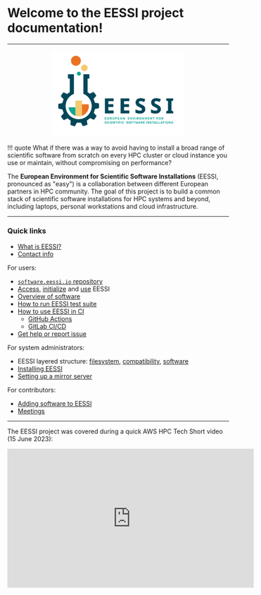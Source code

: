 # Welcome to the EESSI project documentation!

---

<p align="center">
  <img width="60%" src="img/logos/EESSI_logo_horizontal.jpg" alt="EESSI logo">
</p>

!!! quote
    What if there was a way to avoid having to install a broad range of scientific software from scratch on every HPC cluster or cloud instance you use or maintain, without compromising on performance?

The **European Environment for Scientific Software Installations** (EESSI, pronounced as "easy") is a collaboration between different European partners in HPC community. The goal of this project is to build a common stack of scientific software installations for HPC systems and beyond, including laptops,
personal workstations and cloud infrastructure.


---


### Quick links

* [What is EESSI?](overview.md)
* [Contact info](contact.md)

For users:

* [`software.eessi.io` repository](repositories/software.eessi.io.md)
* [Access](getting_access/is_eessi_accessible.md), [initialize](using_eessi/setting_up_environment.md) and [use](using_eessi/basic_commands.md) EESSI
* [Overview of software](available_software/overview.md)
* [How to run EESSI test suite](test-suite/index.md)
* [How to use EESSI in CI](using_eessi/eessi_in_ci.md)
  * [GitHub Actions](using_eessi/eessi_in_ci/#the-eessi-github-action)
  * [GitLab CI/CD](using_eessi/eessi_in_ci/#the-eessi-gitlab-cicd-component)
* [Get help or report issue](support.md)
  
For system administrators:

* EESSI layered structure: [filesystem](filesystem_layer.md), [compatibility](compatibility_layer.md), [software](software_layer.md)
* [Installing EESSI](getting_access/native_installation.md)
* [Setting up a mirror server](filesystem_layer/stratum1.md)

For contributors:

* [Adding software to EESSI](adding_software/overview.md)
* [Meetings](meetings.md)


---

The EESSI project was covered during a quick AWS HPC Tech Short video (15 June 2023):

<div align="center"><iframe width="560" height="315" src="https://www.youtube.com/embed/Fzv4ieiI1jo" title="YouTube video player" frameborder="0" allow="accelerometer; autoplay; clipboard-write; encrypted-media; gyroscope; picture-in-picture" allowfullscreen></iframe></div>
